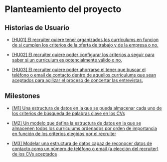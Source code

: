# Planteamiento del proyecto

## Historias de Usuario
- [[HU01] El recruiter quiere tener organizados los currículums en funcion de si cumplen los criterios de la oferta de trabajo y de la empresa o no.](https://github.com/aacosa34/Keikaku/issues/3)

- [[HU02] El recruiter quiere poder configurar los criterios a seguir para saber si un currículum es potencialmente válido o no.](https://github.com/aacosa34/Keikaku/issues/4)

- [[HU03] El recruiter quiere poder ahorrarse el tener que buscar el teléfono o email de contacto dentro de aquellos currículums que sean aceptados para agilizar el proceso de concertar las entrevistas.](https://github.com/aacosa34/Keikaku/issues/6)


## Milestones
- [[M1] Una estructura de datos en la que se pueda almacenar cada uno de los criterios de búsqueda de palabras clave en los CVs](https://github.com/aacosa34/Keikaku/milestone/2)

- [[M2] Un modelo que defina la estructura de datos en la que se almacenen todos los currículums ordenados por orden de importancia en función de los criterios elegidos por el recruiter](https://github.com/aacosa34/Keikaku/milestone/2)

- [[M3] Modelar una estructura de datos capaz de reconocer datos de contacto como un número de teléfono o email (a elección del recruiter) de los CVs aceptados](https://github.com/aacosa34/Keikaku/milestone/3)